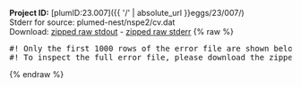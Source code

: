 **Project ID:** [plumID:23.007]({{ '/' | absolute_url }}eggs/23/007/)  
Stderr for source:  plumed-nest/nspe2/cv.dat   
Download: [zipped raw stdout](cv.dat.plumed.stdout.txt.zip) - [zipped raw stderr](cv.dat.plumed.stderr.txt.zip) 
{% raw %}
<pre>
#! Only the first 1000 rows of the error file are shown below
#! To inspect the full error file, please download the zipped raw stderr file above
</pre>
{% endraw %}
